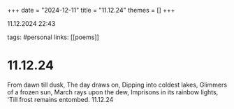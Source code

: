 +++
date = "2024-12-11"
title = "11.12.24"
themes = []
+++

11.12.2024 22:43

tags: #personal
links: [[poems]]

# 11.12.24

From dawn till dusk,
The day draws on,
Dipping into coldest lakes,
Glimmers of a frozen sun,
March rays upon the dew,
Imprisons in its rainbow lights,
'Till frost remains entombed.
11.12.24

